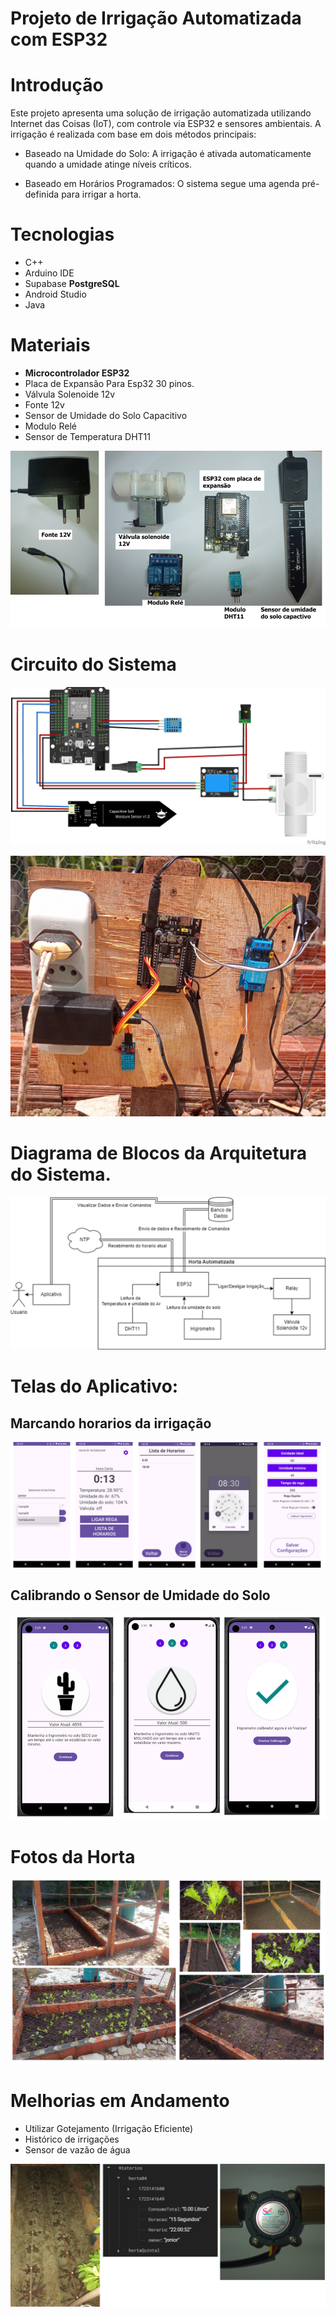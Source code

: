 # Projeto de Irrigação Automatizada com ESP32

# Introdução
Este projeto apresenta uma solução de irrigação automatizada utilizando Internet das Coisas (IoT), com controle via ESP32 e sensores ambientais. A irrigação é realizada com base em dois métodos principais:

- Baseado na Umidade do Solo: A irrigação é ativada automaticamente quando a umidade atinge níveis críticos.

- Baseado em Horários Programados: O sistema segue uma agenda pré-definida para irrigar a horta.

# Tecnologias
- C++
- Arduino IDE
- Supabase **PostgreSQL**
- Android Studio
- Java

# Materiais
- **Microcontrolador ESP32**
- Placa de Expansão Para Esp32 30 pinos.​
- Válvula Solenoide 12v​
- Fonte 12v​
- Sensor de Umidade do Solo Capacitivo​
- Modulo Relé​
- Sensor de Temperatura DHT11​

![Foto dos Materiais.](/img/materiais.png)

# Circuito do Sistema 

![Circuito do Sistema.](/img/circuito_sistema.png)

![Foto do Sistema real.](/img/Sistema_real.png)

# Diagrama de Blocos da Arquitetura do Sistema.

![Diagrama de Blocos de Arquitetura de Sistema.](/img/Diagrama_de_blocos.png)

# Telas do Aplicativo:
## Marcando horarios da irrigação

![Telas do aplictivo.](/img/telas_1.png)

## Calibrando o Sensor de Umidade do Solo

![Foto do Sistema real.](/img/telas_2.png)

# Fotos da Horta

![Fotos da Horta com o sistema aplicado.](/img/horta_fotos.png)

# Melhorias em Andamento
- Utilizar Gotejamento (Irrigação Eficiente)
- Histórico de irrigações 
- Sensor de vazão de água 

![Fotos das melhorias sugeridas.](/img/melhorias.png)




